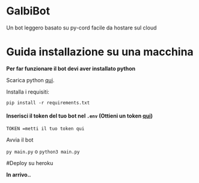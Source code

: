# GalbiBot
Un bot leggero basato su py-cord facile da hostare sul cloud

# Guida installazione su una macchina

**Per far funzionare il bot devi aver installato python**

Scarica python [qui](https://www.python.org/downloads/).

Installa i requisiti:

`pip install -r requirements.txt`

#### Inserisci il token del tuo bot nel `.env` (Ottieni un token [qui](https://discord.com/developers/applications))
`TOKEN =metti il tuo token qui`

Avvia il bot

`py main.py` o `python3 main.py`

#Deploy su heroku

**In arrivo..**
